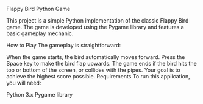  Flappy Bird Python Game

This project is a simple Python implementation of the classic Flappy Bird game. The game is developed using the Pygame library and features a basic gameplay mechanic.


  How to Play
The gameplay is straightforward:

When the game starts, the bird automatically moves forward.
Press the Space key to make the bird flap upwards.
The game ends if the bird hits the top or bottom of the screen, or collides with the pipes.
Your goal is to achieve the highest score possible.
 Requirements
  To run this application, you will need:

Python 3.x
Pygame library
